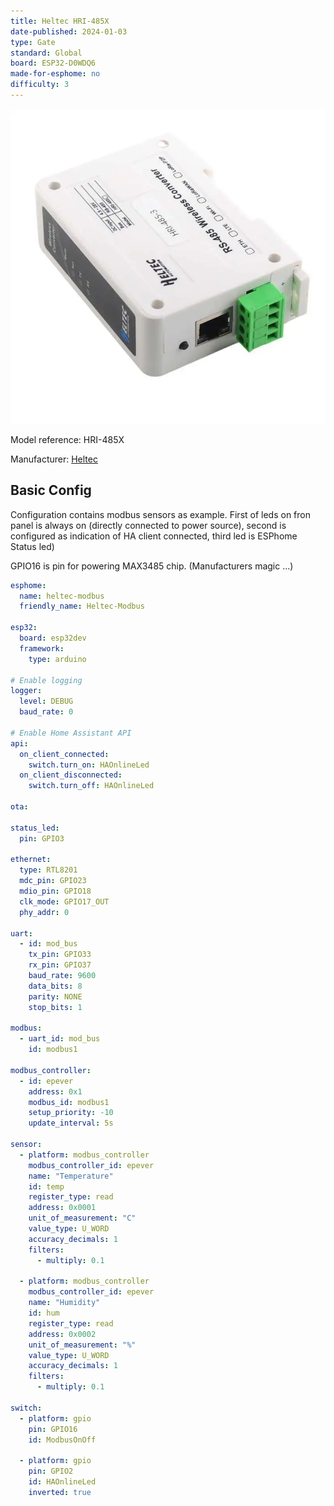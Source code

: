 ```yaml
---
title: Heltec HRI-485X
date-published: 2024-01-03
type: Gate
standard: Global
board: ESP32-D0WDQ6
made-for-esphome: no
difficulty: 3
---
```


![alt text](HeltecFront.webp "HRI-485X")

Model reference: HRI-485X

Manufacturer: [Heltec](https://vi.aliexpress.com/item/1005005792072535.html?spm=a2g0o.productlist.main.3.7cae4ff8eSDdJB&algo_pvid=fecf356a-9467-48dc-9b02-721346b7f6ad&algo_exp_id=fecf356a-9467-48dc-9b02-721346b7f6ad-1&pdp_npi=4%40dis%21EUR%2127.64%2126.26%21%21%2129.57%21%21%402103245417043199788201496e1ef7%2112000034369167466%21sea%21SK%21168837343%21&curPageLogUid=jVcZde3gM0fm)

## Basic Config

Configuration contains modbus sensors as example. First of leds on fron panel is always on (directly connected to power source), 
second is configured as indication of HA client connected, third led is ESPhome Status led)

GPIO16 is pin for powering MAX3485 chip. (Manufacturers magic ...)

```yaml
esphome:
  name: heltec-modbus
  friendly_name: Heltec-Modbus

esp32:
  board: esp32dev
  framework:
    type: arduino
  
# Enable logging
logger:
  level: DEBUG
  baud_rate: 0

# Enable Home Assistant API
api:  
  on_client_connected:
    switch.turn_on: HAOnlineLed
  on_client_disconnected:
    switch.turn_off: HAOnlineLed

ota:

status_led:
  pin: GPIO3

ethernet:
  type: RTL8201
  mdc_pin: GPIO23
  mdio_pin: GPIO18
  clk_mode: GPIO17_OUT
  phy_addr: 0

uart:
  - id: mod_bus
    tx_pin: GPIO33
    rx_pin: GPIO37
    baud_rate: 9600
    data_bits: 8
    parity: NONE
    stop_bits: 1

modbus:
  - uart_id: mod_bus
    id: modbus1    

modbus_controller:
  - id: epever
    address: 0x1
    modbus_id: modbus1
    setup_priority: -10
    update_interval: 5s

sensor:
  - platform: modbus_controller
    modbus_controller_id: epever
    name: "Temperature"
    id: temp
    register_type: read
    address: 0x0001
    unit_of_measurement: "C"
    value_type: U_WORD
    accuracy_decimals: 1
    filters:
      - multiply: 0.1

  - platform: modbus_controller
    modbus_controller_id: epever
    name: "Humidity"
    id: hum
    register_type: read
    address: 0x0002
    unit_of_measurement: "%"
    value_type: U_WORD
    accuracy_decimals: 1
    filters:
      - multiply: 0.1

switch:
  - platform: gpio
    pin: GPIO16
    id: ModbusOnOff

  - platform: gpio
    pin: GPIO2
    id: HAOnlineLed
    inverted: true
